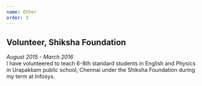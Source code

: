 ```yaml
---
name: Other
order: 3
---
```

## Volunteer, Shiksha Foundation
_August 2015 - March 2016_  
I have volunteered to teach 6-8th standard students in English and Physics in Urapakkam public school, Chennai under the Shiksha Foundation during my term at Infosys.
